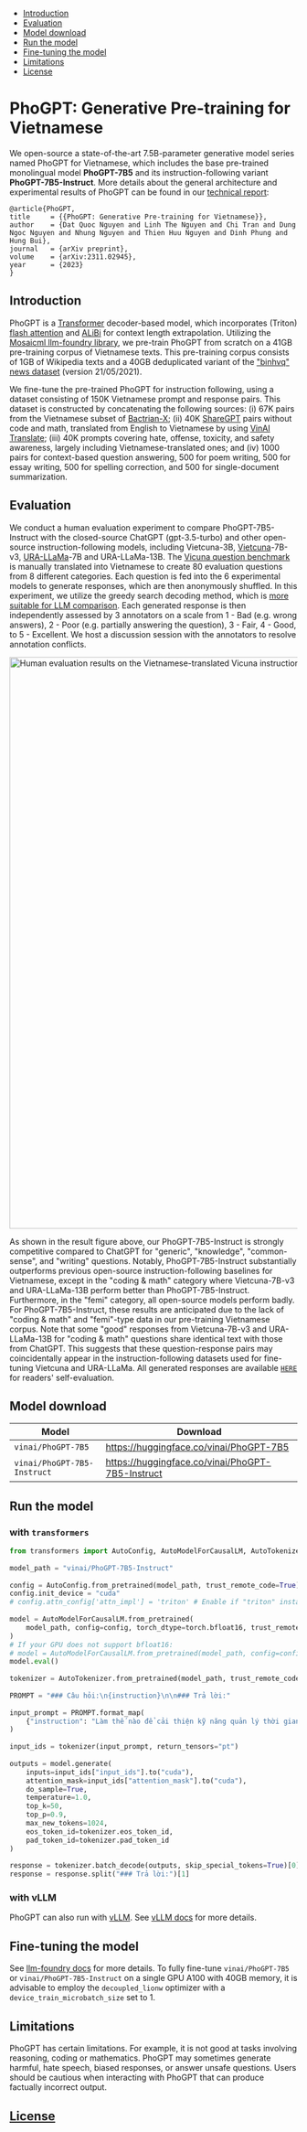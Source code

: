 - [Introduction](#introduction)
- [Evaluation](#evaluation)
- [Model download](#download)
- [Run the model](#inference)
- [Fine-tuning the model](#finetuning)
- [Limitations](#limitations)
- [License](https://github.com/VinAIResearch/PhoGPT/blob/main/LICENSE)

# PhoGPT: Generative Pre-training for Vietnamese 

We open-source a state-of-the-art 7.5B-parameter generative model series named PhoGPT for Vietnamese, which includes the base pre-trained monolingual model **PhoGPT-7B5** and its instruction-following variant **PhoGPT-7B5-Instruct**. More details about the general architecture and experimental results of PhoGPT can be found in our [technical report](https://arxiv.org/abs/2311.02945):

```
@article{PhoGPT,
title     = {{PhoGPT: Generative Pre-training for Vietnamese}},
author    = {Dat Quoc Nguyen and Linh The Nguyen and Chi Tran and Dung Ngoc Nguyen and Nhung Nguyen and Thien Huu Nguyen and Dinh Phung and Hung Bui},
journal   = {arXiv preprint},
volume    = {arXiv:2311.02945},
year      = {2023}
}
```

## Introduction <a name="introduction"></a>

PhoGPT is a [Transformer](https://arxiv.org/abs/1706.03762) decoder-based model,  which incorporates (Triton) [flash attention](https://github.com/Dao-AILab/flash-attention) and [ALiBi](https://arxiv.org/abs/2108.12409) for context length extrapolation. Utilizing the [Mosaicml llm-foundry library](https://github.com/mosaicml/llm-foundry), we pre-train PhoGPT from scratch on a 41GB pre-training corpus of Vietnamese texts. This pre-training corpus consists of 1GB of Wikipedia texts and a 40GB deduplicated variant of the ["binhvq" news dataset](https://github.com/binhvq/news-corpus)  (version 21/05/2021).

We fine-tune the pre-trained PhoGPT for instruction following, using a dataset consisting of 150K Vietnamese prompt and response pairs. This dataset is constructed by concatenating the following sources: (i) 67K pairs from the Vietnamese subset of [Bactrian-X](https://huggingface.co/datasets/MBZUAI/Bactrian-X); (ii) 40K [ShareGPT](https://huggingface.co/datasets/anon8231489123/ShareGPT_Vicuna_unfiltered/resolve/main/ShareGPT_V3_unfiltered_cleaned_split_no_imsorry.json) pairs without code and math, translated from English to Vietnamese by using [VinAI Translate](https://github.com/VinAIResearch/VinAI_Translate); (iii) 40K prompts covering hate, offense, toxicity, and safety awareness, largely including Vietnamese-translated ones; and (iv) 1000 pairs for context-based question answering, 500 for poem writing, 500 for essay writing, 500 for spelling correction, and 500 for single-document summarization.

## Evaluation <a name="evaluation"></a>

We conduct a human evaluation experiment to compare PhoGPT-7B5-Instruct with the closed-source ChatGPT (gpt-3.5-turbo) and other open-source instruction-following models, including Vietcuna-3B, [Vietcuna](https://www.vilm.org/research/how-did-we-train-vietcuna)-7B-v3, [URA-LLaMa](https://huggingface.co/ura-hcmut/ura-llama-7b)-7B and URA-LLaMa-13B. The [Vicuna question benchmark](https://github.com/lm-sys/FastChat/blob/main/fastchat/llm_judge/data/vicuna_bench/question.jsonl) is manually translated into Vietnamese to create 80 evaluation questions from 8 different categories.  Each question is fed into the 6 experimental models to generate responses, which are then anonymously shuffled. In this experiment, we utilize the greedy search decoding method, which is [more suitable for LLM comparison](https://aclanthology.org/2023.nlp4convai-1.5.pdf). Each generated response is then independently  assessed by 3 annotators on a scale from 1 - Bad (e.g. wrong answers), 2 - Poor (e.g. partially answering the question), 3 - Fair, 4 - Good, to 5 - Excellent. We host  a discussion session with the annotators to resolve annotation conflicts.

<img width="1000" alt="Human evaluation results on the Vietnamese-translated Vicuna instructions" src="https://github.com/VinAIResearch/PhoGPT/assets/2412555/a81be09b-4edc-49bc-af56-28c4d9aa8f43">

As shown in the result figure above, our PhoGPT-7B5-Instruct is strongly competitive compared to ChatGPT for "generic", "knowledge", "common-sense", and "writing" questions. Notably, PhoGPT-7B5-Instruct substantially outperforms previous open-source instruction-following baselines for Vietnamese, except in the "coding & math" category where Vietcuna-7B-v3 and URA-LLaMa-13B perform better than PhoGPT-7B5-Instruct. Furthermore, in the "femi" category, all open-source models perform badly. For PhoGPT-7B5-Instruct, these results are anticipated due to the lack of "coding & math" and "femi"-type data in our pre-training Vietnamese corpus. Note that some "good" responses from Vietcuna-7B-v3 and URA-LLaMa-13B for "coding & math" questions share identical text with those from ChatGPT. This suggests that these question-response pairs may coincidentally appear in the instruction-following datasets used for fine-tuning Vietcuna and URA-LLaMa. All generated responses are available  [`HERE`](https://docs.google.com/spreadsheets/d/122ldeXuBmLSFFqaFbflj82VyYTKL-Qc2hZiTI9csc-Q/edit?usp=sharing) for readers' self-evaluation.

## Model download <a name="download"></a>

Model | Download 
---|---
`vinai/PhoGPT-7B5` | https://huggingface.co/vinai/PhoGPT-7B5
`vinai/PhoGPT-7B5-Instruct` | https://huggingface.co/vinai/PhoGPT-7B5-Instruct


## Run the model <a name="inference"></a>

### with `transformers`

```python
from transformers import AutoConfig, AutoModelForCausalLM, AutoTokenizer  
  
model_path = "vinai/PhoGPT-7B5-Instruct"  
  
config = AutoConfig.from_pretrained(model_path, trust_remote_code=True)  
config.init_device = "cuda"
# config.attn_config['attn_impl'] = 'triton' # Enable if "triton" installed!
  
model = AutoModelForCausalLM.from_pretrained(  
    model_path, config=config, torch_dtype=torch.bfloat16, trust_remote_code=True  
)
# If your GPU does not support bfloat16:
# model = AutoModelForCausalLM.from_pretrained(model_path, config=config, torch_dtype=torch.float16, trust_remote_code=True)
model.eval()  
  
tokenizer = AutoTokenizer.from_pretrained(model_path, trust_remote_code=True)  
  
PROMPT = "### Câu hỏi:\n{instruction}\n\n### Trả lời:"  
  
input_prompt = PROMPT.format_map(  
    {"instruction": "Làm thế nào để cải thiện kỹ năng quản lý thời gian?"}  
)  
  
input_ids = tokenizer(input_prompt, return_tensors="pt")  
  
outputs = model.generate(  
    inputs=input_ids["input_ids"].to("cuda"),  
    attention_mask=input_ids["attention_mask"].to("cuda"),  
    do_sample=True,  
    temperature=1.0,  
    top_k=50,  
    top_p=0.9,  
    max_new_tokens=1024,  
    eos_token_id=tokenizer.eos_token_id,  
    pad_token_id=tokenizer.pad_token_id  
)  
  
response = tokenizer.batch_decode(outputs, skip_special_tokens=True)[0]  
response = response.split("### Trả lời:")[1]
```

### with vLLM

PhoGPT can also run with [vLLM](https://github.com/vllm-project/vllm). See [vLLM docs](https://vllm.readthedocs.io/en/latest/getting_started/quickstart.html) for more details. 

## Fine-tuning the model <a name="finetuning"></a>

See [llm-foundry docs](https://github.com/mosaicml/llm-foundry/blob/main/scripts/train/README.md#llmfinetuning) for more details. To fully fine-tune `vinai/PhoGPT-7B5` or `vinai/PhoGPT-7B5-Instruct` on a single GPU A100 with 40GB memory, it is advisable to employ the `decoupled_lionw` optimizer with a `device_train_microbatch_size` set to 1.

## Limitations <a name="limitations"></a>

PhoGPT has certain limitations. For example, it is not good at tasks involving reasoning, coding or mathematics. PhoGPT may sometimes generate harmful, hate speech, biased responses, or answer unsafe questions. Users should be cautious when interacting with PhoGPT that can produce factually incorrect output.

## [License](https://github.com/VinAIResearch/PhoGPT/blob/main/LICENSE)
